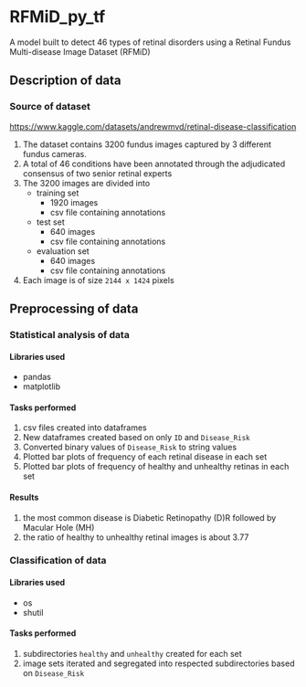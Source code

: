 # RFMiD_py_tf

A model built to detect 46 types of retinal disorders using a Retinal Fundus Multi-disease Image Dataset (RFMiD)

## Description of data

### Source of dataset

https://www.kaggle.com/datasets/andrewmvd/retinal-disease-classification

1. The dataset contains 3200 fundus images captured by 3 different fundus cameras.
2. A total of 46 conditions have been annotated through the adjudicated consensus of two senior retinal experts
3. The 3200 images are divided into
   - training set
     - 1920 images
     - csv file containing annotations
   - test set
     - 640 images
     - csv file containing annotations
   - evaluation set
     - 640 images
     - csv file containing annotations
4. Each image is of size `2144 x 1424` pixels

## Preprocessing of data

### Statistical analysis of data

#### Libraries used

- pandas
- matplotlib

#### Tasks performed

1. csv files created into dataframes
2. New dataframes created based on only `ID` and `Disease_Risk`
3. Converted binary values of `Disease_Risk` to string values
4. Plotted bar plots of frequency of each retinal disease in each set
5. Plotted bar plots of frequency of healthy and unhealthy retinas in each set

#### Results

1. the most common disease is Diabetic Retinopathy (D)R followed by Macular Hole (MH)
2. the ratio of healthy to unhealthy retinal images is about 3.77

### Classification of data

#### Libraries used

- os
- shutil

#### Tasks performed

1. subdirectories `healthy` and `unhealthy` created for each set
2. image sets iterated and segregated into respected subdirectories based on `Disease_Risk`